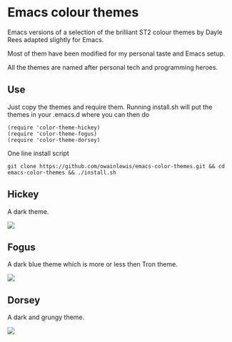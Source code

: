 # Emacs colour themes

Emacs versions of a selection of the brilliant ST2 colour themes by Dayle Rees adapted slightly for Emacs. 

Most of them have been modified for my personal taste and Emacs setup. 

All the themes are named after personal tech and programming heroes.

## Use

Just copy the themes and require them. Running install.sh will put the themes in your .emacs.d where you can then do

```elisp
(require 'color-theme-hickey)
(require 'color-theme-fogus)
(require 'color-theme-dorsey)
```

One line install script

```
git clone https://github.com/owainlewis/emacs-color-themes.git && cd emacs-color-themes && ./install.sh
```

## Hickey

A dark theme.

![](https://raw.github.com/owainlewis/emacs-color-themes/master/previews/hickey.png)

## Fogus

A dark blue theme which is more or less then Tron theme.

![](https://raw.github.com/owainlewis/emacs-color-themes/master/previews/fogus.png)

## Dorsey

A dark and grungy theme.

![](https://raw.github.com/owainlewis/emacs-color-themes/master/previews/dorsey.png)

